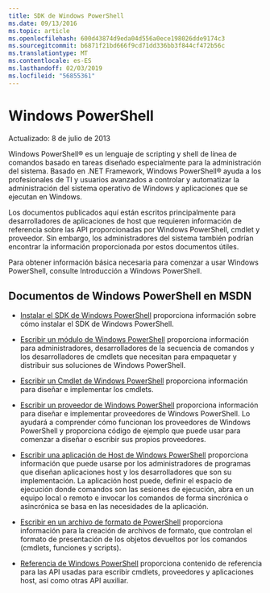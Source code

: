 ```yaml
---
title: SDK de Windows PowerShell
ms.date: 09/13/2016
ms.topic: article
ms.openlocfilehash: 600d43874d9eda04d556a0ece198026dde9174c3
ms.sourcegitcommit: b6871f21bd666f9cd71dd336bb3f844cf472b56c
ms.translationtype: MT
ms.contentlocale: es-ES
ms.lasthandoff: 02/03/2019
ms.locfileid: "56855361"
---
```

# <a name="windows-powershell"></a>Windows PowerShell

Actualizado: 8 de julio de 2013

Windows PowerShell® es un lenguaje de scripting y shell de línea de comandos basado en tareas diseñado especialmente para la administración del sistema. Basado en .NET Framework, Windows PowerShell® ayuda a los profesionales de TI y usuarios avanzados a controlar y automatizar la administración del sistema operativo de Windows y aplicaciones que se ejecutan en Windows.

Los documentos publicados aquí están escritos principalmente para desarrolladores de aplicaciones de host que requieren información de referencia sobre las API proporcionadas por Windows PowerShell, cmdlet y proveedor.
Sin embargo, los administradores del sistema también podrían encontrar la información proporcionada por estos documentos útiles.

Para obtener información básica necesaria para comenzar a usar Windows PowerShell, consulte Introducción a Windows PowerShell.

## <a name="windows-powershell-documents-on-msdn"></a>Documentos de Windows PowerShell en MSDN

- [Instalar el SDK de Windows PowerShell](https://msdn.microsoft.com/en-us/library/ff458115.aspx) proporciona información sobre cómo instalar el SDK de Windows PowerShell.

- [Escribir un módulo de Windows PowerShell](./module/writing-a-windows-powershell-module.md) proporciona información para administradores, desarrolladores de la secuencia de comandos y los desarrolladores de cmdlets que necesitan para empaquetar y distribuir sus soluciones de Windows PowerShell.

- [Escribir un Cmdlet de Windows PowerShell](./cmdlet/writing-a-windows-powershell-cmdlet.md) proporciona información para diseñar e implementar los cmdlets.

- [Escribir un proveedor de Windows PowerShell](./provider/writing-a-windows-powershell-provider.md) proporciona información para diseñar e implementar proveedores de Windows PowerShell. Lo ayudará a comprender cómo funcionan los proveedores de Windows PowerShell y proporciona código de ejemplo que puede usar para comenzar a diseñar o escribir sus propios proveedores.

- [Escribir una aplicación de Host de Windows PowerShell](./hosting/writing-a-windows-powershell-host-application.md) proporciona información que puede usarse por los administradores de programas que diseñan aplicaciones host y los desarrolladores que son su implementación. La aplicación host puede, definir el espacio de ejecución donde comandos son las sesiones de ejecución, abra en un equipo local o remoto e invocar los comandos de forma sincrónica o asincrónica se basa en las necesidades de la aplicación.

- [Escribir en un archivo de formato de PowerShell](./format/writing-a-powershell-formatting-file.md) proporciona información para la creación de archivos de formato, que controlan el formato de presentación de los objetos devueltos por los comandos (cmdlets, funciones y scripts).

- [Referencia de Windows PowerShell](./windows-powershell-reference.md) proporciona contenido de referencia para las API usadas para escribir cmdlets, proveedores y aplicaciones host, así como otras API auxiliar.
